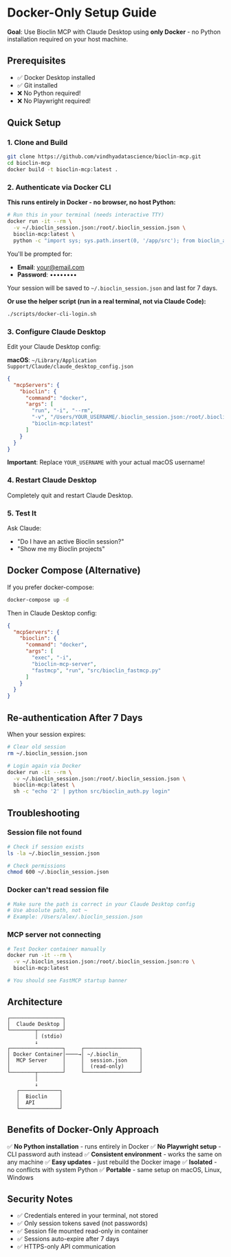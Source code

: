 # Docker-Only Setup Guide

**Goal**: Use Bioclin MCP with Claude Desktop using **only Docker** - no Python installation required on your host machine.

## Prerequisites

- ✅ Docker Desktop installed
- ✅ Git installed
- ❌ No Python required!
- ❌ No Playwright required!

## Quick Setup

### 1. Clone and Build

```bash
git clone https://github.com/vindhyadatascience/bioclin-mcp.git
cd bioclin-mcp
docker build -t bioclin-mcp:latest .
```

### 2. Authenticate via Docker CLI

**This runs entirely in Docker - no browser, no host Python:**

```bash
# Run this in your terminal (needs interactive TTY)
docker run -it --rm \
  -v ~/.bioclin_session.json:/root/.bioclin_session.json \
  bioclin-mcp:latest \
  python -c "import sys; sys.path.insert(0, '/app/src'); from bioclin_auth import login_cli; login_cli()"
```

You'll be prompted for:
- **Email**: your@email.com
- **Password**: ••••••••

Your session will be saved to `~/.bioclin_session.json` and last for 7 days.

**Or use the helper script (run in a real terminal, not via Claude Code):**

```bash
./scripts/docker-cli-login.sh
```

### 3. Configure Claude Desktop

Edit your Claude Desktop config:

**macOS**: `~/Library/Application Support/Claude/claude_desktop_config.json`

```json
{
  "mcpServers": {
    "bioclin": {
      "command": "docker",
      "args": [
        "run", "-i", "--rm",
        "-v", "/Users/YOUR_USERNAME/.bioclin_session.json:/root/.bioclin_session.json:ro",
        "bioclin-mcp:latest"
      ]
    }
  }
}
```

**Important**: Replace `YOUR_USERNAME` with your actual macOS username!

### 4. Restart Claude Desktop

Completely quit and restart Claude Desktop.

### 5. Test It

Ask Claude:
- "Do I have an active Bioclin session?"
- "Show me my Bioclin projects"

## Docker Compose (Alternative)

If you prefer docker-compose:

```bash
docker-compose up -d
```

Then in Claude Desktop config:

```json
{
  "mcpServers": {
    "bioclin": {
      "command": "docker",
      "args": [
        "exec", "-i",
        "bioclin-mcp-server",
        "fastmcp", "run", "src/bioclin_fastmcp.py"
      ]
    }
  }
}
```

## Re-authentication After 7 Days

When your session expires:

```bash
# Clear old session
rm ~/.bioclin_session.json

# Login again via Docker
docker run -it --rm \
  -v ~/.bioclin_session.json:/root/.bioclin_session.json \
  bioclin-mcp:latest \
  sh -c "echo '2' | python src/bioclin_auth.py login"
```

## Troubleshooting

### Session file not found

```bash
# Check if session exists
ls -la ~/.bioclin_session.json

# Check permissions
chmod 600 ~/.bioclin_session.json
```

### Docker can't read session file

```bash
# Make sure the path is correct in your Claude Desktop config
# Use absolute path, not ~
# Example: /Users/alex/.bioclin_session.json
```

### MCP server not connecting

```bash
# Test Docker container manually
docker run -it --rm \
  -v ~/.bioclin_session.json:/root/.bioclin_session.json:ro \
  bioclin-mcp:latest

# You should see FastMCP startup banner
```

## Architecture

```
┌─────────────────┐
│  Claude Desktop │
└────────┬────────┘
         │ (stdio)
         ↓
┌─────────────────┐     ┌──────────────────┐
│ Docker Container│────→│ ~/.bioclin_      │
│  MCP Server     │     │  session.json    │
│                 │     │  (read-only)     │
└────────┬────────┘     └──────────────────┘
         │
         ↓
   ┌─────────────┐
   │  Bioclin    │
   │  API        │
   └─────────────┘
```

## Benefits of Docker-Only Approach

✅ **No Python installation** - runs entirely in Docker
✅ **No Playwright setup** - CLI password auth instead
✅ **Consistent environment** - works the same on any machine
✅ **Easy updates** - just rebuild the Docker image
✅ **Isolated** - no conflicts with system Python
✅ **Portable** - same setup on macOS, Linux, Windows

## Security Notes

- ✅ Credentials entered in your terminal, not stored
- ✅ Only session tokens saved (not passwords)
- ✅ Session file mounted read-only in container
- ✅ Sessions auto-expire after 7 days
- ✅ HTTPS-only API communication

